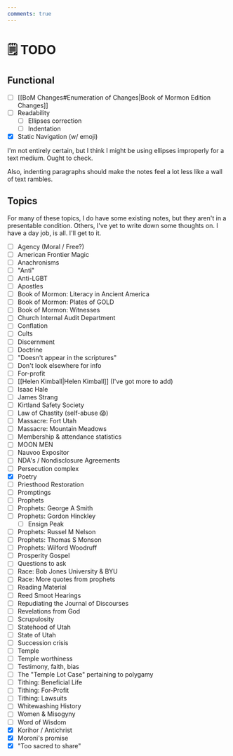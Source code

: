 ```yaml
---
comments: true
---
```

# 🗒️ TODO
## Functional

- [ ] [[BoM Changes#Enumeration of Changes|Book of Mormon Edition Changes]]
- [ ] Readability
	- [ ] Ellipses correction
	- [ ] Indentation
- [x] Static Navigation (w/ emoji)

I'm not entirely certain, but I think I might be using ellipses improperly for a text medium. Ought to check.

Also, indenting paragraphs should make the notes feel a lot less like a wall of text rambles.

## Topics
For many of these topics, I do have some existing notes, but they aren't in a presentable condition. Others, I've yet to write down some thoughts on. I have a day job, is all. I'll get to it.


- [ ] Agency (Moral / Free?)
- [ ] American Frontier Magic
- [ ] Anachronisms
- [ ] "Anti"
- [ ] Anti-LGBT
- [ ] Apostles
- [ ] Book of Mormon: Literacy in Ancient America
- [ ] Book of Mormon: Plates of GOLD
- [ ] Book of Mormon: Witnesses
- [ ] Church Internal Audit Department
- [ ] Conflation
- [ ] Cults
- [ ] Discernment
- [ ] Doctrine
- [ ] "Doesn't appear in the scriptures"
- [ ] Don't look elsewhere for info
- [ ] For-profit
- [ ] [[Helen Kimball|Helen Kimball]] (I've got more to add)
- [ ] Isaac Hale
- [ ] James Strang
- [ ] Kirtland Safety Society
- [ ] Law of Chastity (self-abuse 😱)
- [ ] Massacre: Fort Utah
- [ ] Massacre: Mountain Meadows
- [ ] Membership & attendance statistics
- [ ] MOON MEN
- [ ] Nauvoo Expositor
- [ ] NDA's / Nondisclosure Agreements
- [ ] Persecution complex
- [x] Poetry
- [ ] Priesthood Restoration
- [ ] Promptings
- [ ] Prophets
- [ ] Prophets: George A Smith
- [ ] Prophets: Gordon Hinckley
	- [ ] Ensign Peak
- [ ] Prophets: Russel M Nelson
- [ ] Prophets: Thomas S Monson
- [ ] Prophets: Wilford Woodruff
- [ ] Prosperity Gospel
- [ ] Questions to ask
- [ ] Race: Bob Jones University & BYU
- [ ] Race: More quotes from prophets
- [ ] Reading Material
- [ ] Reed Smoot Hearings
- [ ] Repudiating the Journal of Discourses
- [ ] Revelations from God
- [ ] Scrupulosity
- [ ] Statehood of Utah
- [ ] State of Utah
- [ ] Succession crisis
- [ ] Temple
- [ ] Temple worthiness
- [ ] Testimony, faith, bias
- [ ] The "Temple Lot Case" pertaining to polygamy
- [ ] Tithing: Beneficial Life
- [ ] Tithing: For-Profit
- [ ] Tithing: Lawsuits
- [ ] Whitewashing History
- [ ] Women & Misogyny
- [ ] Word of Wisdom
- [x] Korihor / Antichrist
- [x] Moroni's promise
- [x] "Too sacred to share"
